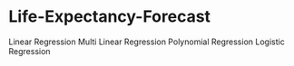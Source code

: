 # Life-Expectancy-Forecast
Linear Regression
Multi Linear Regression
Polynomial Regression
Logistic Regression
